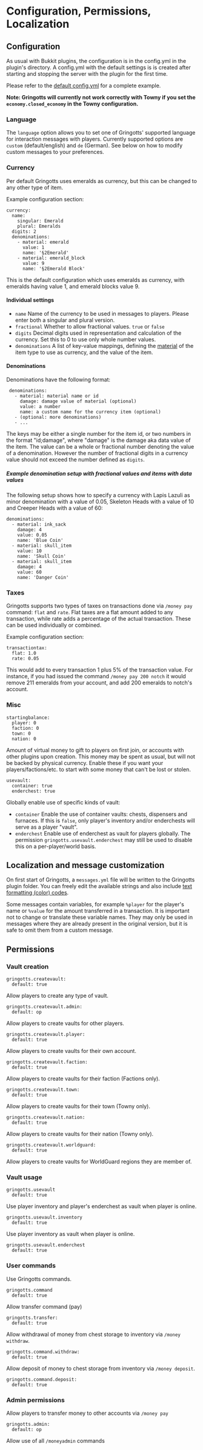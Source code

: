 Configuration, Permissions, Localization
========================================

Configuration
-------------
As usual with Bukkit plugins, the configuration is in the config.yml in the plugin's directory. A config.yml with the default settings is is created after starting and stopping the server with the plugin for the first time.

Please refer to the [default config.yml](https://github.com/MinecraftWars/Gringotts/blob/master/config.yml) for a complete example.

**Note: Gringotts will currently not work correctly with Towny if you set the `economy.closed_economy` in the Towny configuration.**

### Language ###
The `language` option allows you to set one of Gringotts' supported language for interaction messages with players. Currently supported options are `custom` (default/english) and `de` (German). See below on how to modify custom messages to your preferences.

### Currency ###
Per default Gringotts uses emeralds as currency, but this can be changed to any other type of item.

Example configuration section:

    currency:
      name:
        singular: Emerald
        plural: Emeralds
      digits: 2
      denominations:
        - material: emerald
          value: 1
          name: '§2Emerald'
        - material: emerald_block
          value: 9
          name: '§2Emerald Block'


This is the default configuration which uses emeralds as currency, with emeralds having value 1, and emerald blocks value 9.

#### Individual settings

* `name` Name of the currency to be used in messages to players. Please enter both a singular and plural version.
* `fractional` Whether to allow fractional values. `true` or `false`
* `digits` Decimal digits used in representation and calculation of the currency. Set this to 0 to use only whole number values.
* `denominations` A list of key-value mappings, defining the [material](http://kiwike.se/wiki/index.php/Item_Names) of the item type to use as currency, and the value of the item. 



#### Denominations 

Denominations have the following format:
 
     denominations:
       - material: material name or id
         damage: damage value of material (optional)
         value: a number
         name: a custom name for the currency item (optional)
       - (optional: more denominations)
       - ...
       
The keys may be either a single number for the item id, or two numbers in the format "id;damage", where "damage" is the damage aka data value of the item. The value can be a whole or fractional number denoting the value of a denomination. However the number of fractional digits in a currency value should not exceed the number defined as `digits`.

##### Example denomination setup with fractional values and items with data values

The following setup shows how to specify a currency with Lapis Lazuli as minor denomination with a value of 0.05, Skeleton Heads with a value of 10 and Creeper Heads with a value of 60:

    denominations:
      - material: ink_sack
        damage: 4
        value: 0.05
        name: 'Blue Coin'
      - material: skull_item
        value: 10
        name: 'Skull Coin'
      - material: skull_item
        damage: 4
        value: 60
        name: 'Danger Coin'

### Taxes ###

Gringotts supports two types of taxes on transactions done via `/money pay` command: `flat` and `rate`. Flat taxes are a flat amount added to any transaction, while rate adds a percentage of the actual transaction. These can be used individually or combined.

Example configuration section:

    transactiontax:
      flat: 1.0
      rate: 0.05

This would add to every transaction 1 plus 5% of the transaction value. For instance, if you had issued the command `/money pay 200 notch` it would remove 211 emeralds from your account, and add 200 emeralds to notch's account.

### Misc ###

	startingbalance:
	  player: 0
	  faction: 0
	  town: 0
	  nation: 0
	
Amount of virtual money to gift to players on first join, or accounts with other plugins upon creation. This money may be spent as usual, but will not be backed by physical currency. Enable these if you want your players/factions/etc. to start with some money that can't be lost or stolen.  

    usevault:
      container: true
      enderchest: true

Globally enable use of specific kinds of vault:
* `container` Enable the use of container vaults: chests, dispensers and furnaces. If this is `false`, only player's inventory and/or enderchests will serve as a player "vault".
* `enderchest` Enable use of enderchest as vault for players globally. The permission `gringotts.usevault.enderchest` may still be used to disable this on a per-player/world basis.


Localization and message customization
--------------------------------------
On first start of Gringotts, a `messages.yml` file will be written to the Gringotts plugin folder.
You can freely edit the available strings and also include [text formatting (color) codes](http://minecraft.gamepedia.com/Formatting_codes).

Some messages contain variables, for example `%player` for the player's name or `%value` for the amount transferred in a transaction. It is important not to change or translate these variable names. They may only be used in messages where they are already present in the original version, but it is safe to omit them from a custom message.


Permissions
-----------

### Vault creation

    gringotts.createvault:
      default: true

Allow players to create any type of vault.

    gringotts.createvault.admin:
      default: op

Allow players to create vaults for other players.

    gringotts.createvault.player:
      default: true

Allow players to create vaults for their own account.

    gringotts.createvault.faction:
      default: true

Allow players to create vaults for their faction (Factions only).

    gringotts.createvault.town:
      default: true

Allow players to create vaults for their town (Towny only).

    gringotts.createvault.nation:
      default: true

Allow players to create vaults for their nation (Towny only).

    gringotts.createvault.worldguard:
      default: true

Allow players to create vaults for WorldGuard regions they are member of.

### Vault usage

    gringotts.usevault
      default: true

Use player inventory and player's enderchest as vault when player is online.

    gringotts.usevault.inventory
      default: true

Use player inventory as vault when player is online.

    gringotts.usevault.enderchest
      default: true

### User commands

Use Gringotts commands.

    gringotts.command
      default: true

Allow transfer command (pay)

    gringotts.transfer:
      default: true

Allow withdrawal of money from chest storage to inventory via `/money withdraw`.
    
    gringotts.command.withdraw:
      default: true
      
Allow deposit of money to chest storage from inventory via `/money deposit`.
    
    gringotts.command.deposit:
      default: true

### Admin permissions

Allow players to transfer money to other accounts via `/money pay`

    gringotts.admin:
      default: op

Allow use of all `/moneyadmin` commands
